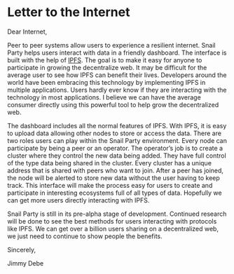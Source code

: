 # Letter to the Internet

Dear Internet,

 Peer to peer systems allow users to experience a resilient internet. Snail Party helps users interact with data in a friendly dashboard. The interface is built with the help of [IPFS](http://ipfs.io). The goal is to make it easy for anyone to participate in growing the decentralize web. It may be difficult for the average user to see how IPFS can benefit their lives. Developers around the world have been embracing this technology by implementing IPFS in multiple applications. Users hardly ever know if they are interacting with the technology in most applications. I believe we can have the average consumer directly using this powerful tool to help grow the decentralized web.

The dashboard includes all the normal features of IPFS. With IPFS, it is easy to upload data allowing other nodes to store or access the data. There are two roles users can play within the Snail Party environment. Every node can participate by being a peer or an operator. The operator’s job is to create a cluster where they control the new data being added. They have full control of the type data being shared in the cluster. Every cluster has a unique address that is shared with peers who want to join. After a peer has joined, the node will be alerted to store new data without the user having to keep track. This interface will make the process easy for users to create and participate in interesting ecosystems full of all types of data. Hopefully we can get more users directly interacting with IPFS.

Snail Party is still in its pre-alpha stage of development. Continued research will be done to see the best methods for users interacting with protocols like IPFS. We can get over a billion users sharing on a decentralized web, we just need to continue to show people the benefits. 

Sincerely,

Jimmy Debe
